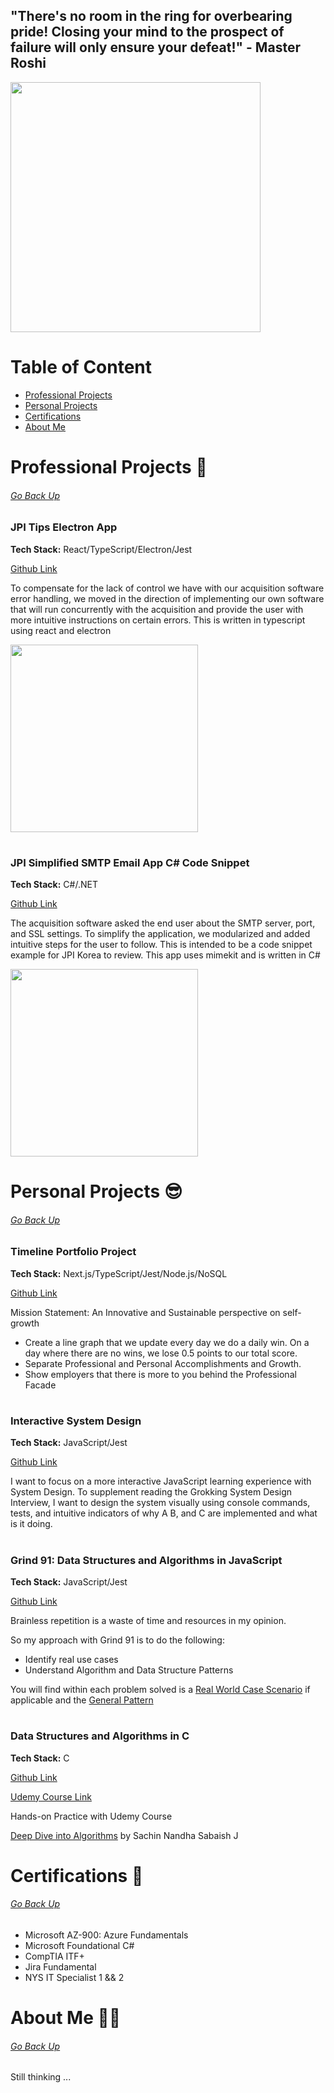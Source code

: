 ## "There's no room in the ring for overbearing pride! Closing your mind to the prospect of failure will only ensure your defeat!" - Master Roshi

<img src="https://github.com/chitangchin/Chitangchin/assets/96362668/160e2588-e863-4fa0-9c63-43f22f87b820" width="400" />

# Table of Content
- [Professional Projects](#professional-projects-)
- [Personal Projects](#personal-projects-)
- [Certifications](#certifications-)
- [About Me](#about-me-%EF%B8%8F)

# Professional Projects 💼 
###### [Go Back Up](#theres-no-room-in-the-ring-for-overbearing-pride-closing-your-mind-to-the-prospect-of-failure-will-only-ensure-your-defeat---master-roshi)

### JPI Tips Electron App

**Tech Stack:** React/TypeScript/Electron/Jest

[Github Link](https://github.com/chitangchin/JPI-Tips-Window-App) 

To compensate for the lack of control we have with our acquisition software error handling, we moved in the direction of implementing our own software that will run concurrently with the acquisition and provide the user with more intuitive instructions on certain errors. This is written in typescript using react and electron

<img src="https://github.com/chitangchin/Chitangchin/assets/96362668/e4371c21-a042-4e0f-a944-8677b47b77a3" height="300px"/>

#

### JPI Simplified SMTP Email App C# Code Snippet

**Tech Stack:** C#/.NET

[Github Link](https://github.com/chitangchin/Simplified-SMTP-Email-App) 

The acquisition software asked the end user about the SMTP server, port, and SSL settings. To simplify the application, we modularized and added intuitive steps for the user to follow. This is intended to be a code snippet example for JPI Korea to review. This app uses mimekit and is written in C#

<img src="https://github.com/chitangchin/Chitangchin/assets/96362668/b6f19af5-91a9-4c85-a1e0-f55e91d29ff7" height="300px"/>

# Personal Projects 😎
###### [Go Back Up](#theres-no-room-in-the-ring-for-overbearing-pride-closing-your-mind-to-the-prospect-of-failure-will-only-ensure-your-defeat---master-roshi)

### Timeline Portfolio Project

**Tech Stack:** Next.js/TypeScript/Jest/Node.js/NoSQL

[Github Link](https://github.com/chitangchin/timelineportfolioproject)

Mission Statement: An Innovative and Sustainable perspective on self-growth
- Create a line graph that we update every day we do a daily win. On a day where there are no wins, we lose 0.5 points to our total score.
- Separate Professional and Personal Accomplishments and Growth.
- Show employers that there is more to you behind the Professional Facade

#

### Interactive System Design

**Tech Stack:** JavaScript/Jest

[Github Link](https://github.com/chitangchin/InteractiveSystemDesign)

I want to focus on a more interactive JavaScript learning experience with System Design. To supplement reading the Grokking System Design Interview, I want to design the system visually using console commands, tests, and intuitive indicators of why A B, and C are implemented and what is it doing.

#

### Grind 91: Data Structures and Algorithms in JavaScript

**Tech Stack:** JavaScript/Jest

[Github Link](https://github.com/chitangchin/Grind75Practice)

Brainless repetition is a waste of time and resources in my opinion.

So my approach with Grind 91 is to do the following:

- Identify real use cases
- Understand Algorithm and Data Structure Patterns

You will find within each problem solved is a <ins>Real World Case Scenario</ins> if applicable and the <ins>General Pattern</ins>

#

### Data Structures and Algorithms in C

**Tech Stack:** C

[Github Link](https://github.com/chitangchin/Grind75Practice)

[Udemy Course Link](https://www.udemy.com/course/deep-dive-into-algorithms/?couponCode=KEEPLEARNING)

Hands-on Practice with Udemy Course

<ins>Deep Dive into Algorithms</ins> by Sachin Nandha Sabaish J

# Certifications 📜
###### [Go Back Up](#theres-no-room-in-the-ring-for-overbearing-pride-closing-your-mind-to-the-prospect-of-failure-will-only-ensure-your-defeat---master-roshi)

- Microsoft AZ-900: Azure Fundamentals
- Microsoft Foundational C#
- CompTIA ITF+
- Jira Fundamental
- NYS IT Specialist 1 && 2

# About Me 🧙‍♂️
###### [Go Back Up](#theres-no-room-in-the-ring-for-overbearing-pride-closing-your-mind-to-the-prospect-of-failure-will-only-ensure-your-defeat---master-roshi)

Still thinking ...
